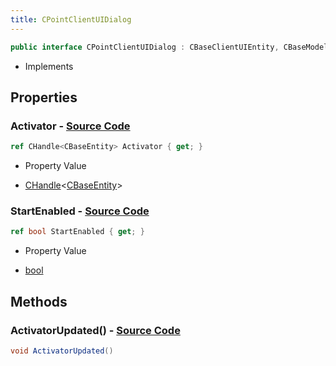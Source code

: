 ```yaml
---
title: CPointClientUIDialog
---
```


```csharp
public interface CPointClientUIDialog : CBaseClientUIEntity, CBaseModelEntity, CBaseEntity, CEntityInstance, ISchemaClass<CEntityInstance>, ISchemaClass<CBaseEntity>, ISchemaClass<CBaseModelEntity>, ISchemaClass<CBaseClientUIEntity>, ISchemaClass<CPointClientUIDialog>, ISchemaField, ISchemaClass, INativeHandle
```

- Implements

## Properties

### **Activator** - [Source Code](https://github.com/swiftly-solution/swiftlys2/blob/main/managed/src/SwiftlyS2.Generated/Schemas/Interfaces/CPointClientUIDialog.cs#L16)

```csharp
ref CHandle<CBaseEntity> Activator { get; }
```

- Property Value

- [CHandle](/docs/api/shared/natives/chandle-1)<[CBaseEntity](/docs/api/shared/schemadefinitions/cbaseentity)>

### **StartEnabled** - [Source Code](https://github.com/swiftly-solution/swiftlys2/blob/main/managed/src/SwiftlyS2.Generated/Schemas/Interfaces/CPointClientUIDialog.cs#L18)

```csharp
ref bool StartEnabled { get; }
```

- Property Value

- [bool](https://learn.microsoft.com/dotnet/api/system.boolean)

## Methods

### **ActivatorUpdated()** - [Source Code](https://github.com/swiftly-solution/swiftlys2/blob/main/managed/src/SwiftlyS2.Generated/Schemas/Interfaces/CPointClientUIDialog.cs#L20)

```csharp
void ActivatorUpdated()
```

